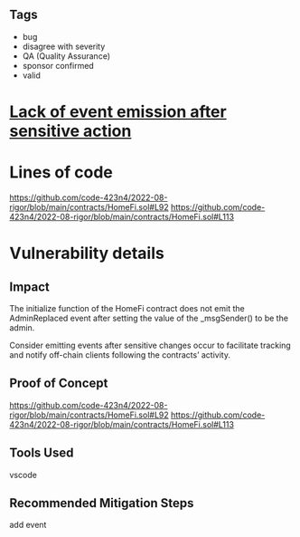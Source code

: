 ## Tags

- bug
- disagree with severity
- QA (Quality Assurance)
- sponsor confirmed
- valid

# [Lack of event emission after sensitive action ](https://github.com/code-423n4/2022-08-rigor-findings/issues/49) 

# Lines of code

https://github.com/code-423n4/2022-08-rigor/blob/main/contracts/HomeFi.sol#L92
https://github.com/code-423n4/2022-08-rigor/blob/main/contracts/HomeFi.sol#L113


# Vulnerability details

## Impact
The initialize function of the HomeFi contract does not emit the AdminReplaced event after setting the value of the  _msgSender() to be the admin.

Consider emitting events after sensitive changes occur to facilitate tracking and notify off-chain clients following the contracts’ activity.

## Proof of Concept
 https://github.com/code-423n4/2022-08-rigor/blob/main/contracts/HomeFi.sol#L92
https://github.com/code-423n4/2022-08-rigor/blob/main/contracts/HomeFi.sol#L113

## Tools Used
vscode
## Recommended Mitigation Steps
add event